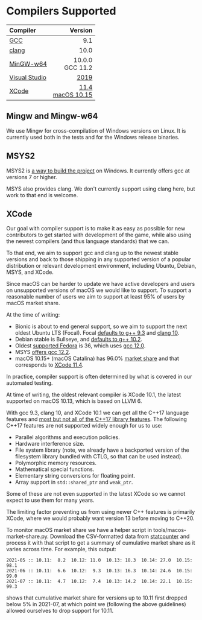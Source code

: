 # Compilers Supported

| Compiler                                             |                       Version |
| :---                                                 |                          ---: |
| [GCC](https://gcc.gnu.org)                           |                           9.1 |
| [clang](https://clang.llvm.org)                      |                          10.0 |
| [MinGW-w64](https://www.mingw-w64.org)               |         10.0.0 <br/> GCC 11.2 |
| [Visual Studio](https://visualstudio.microsoft.com/) | [2019](COMPILING-VS-VCPKG.md) |
| [XCode](https://developer.apple.com/xcode)           | [11.4](https://developer.apple.com/documentation/xcode-release-notes/xcode-11_4-release-notes) <br/> [macOS 10.15](https://en.wikipedia.org/wiki/MacOS_Catalina) |

## Mingw and Mingw-w64

We use Mingw for cross-compilation of Windows versions on Linux.
It is currently used both in the tests and for the Windows release binaries.

## MSYS2

MSYS2 is [a way to build the project](COMPILING-MSYS.md) on Windows. It
currently offers gcc at versions 7 or higher.

MSYS also provides clang.  We don't currently support using clang here, but
work to that end is welcome.

## XCode

Our goal with compiler support is to make it as easy as possible for new
contributors to get started with development of the game, while also using the
newest compilers (and thus language standards) that we can.

To that end, we aim to support gcc and clang up to the newest stable versions
and back to those shipping in any supported version of a popular distribution
or relevant development environment, including Ubuntu, Debian, MSYS, and XCode.

Since macOS can be harder to update we have active developers and users on
unsupported versions of macOS we would like to support.  To support a reasonable
number of users we aim to support at least 95% of users by macOS market share.

At the time of writing:
* Bionic is about to end general support, so we aim to support the next oldest
  Ubuntu LTS (Focal).  Focal [defaults to g++
  9.3](https://packages.ubuntu.com/focal/g++) and [clang
  10](https://packages.ubuntu.com/focal/clang).
* Debian stable is Bullseye, and [defaults to g++
  10.2](https://packages.debian.org/bullseye/g++).
* Oldest [supported Fedora](https://fedoraproject.org/wiki/Releases) is 36,
  which uses [gcc
  12.0](https://fedora.pkgs.org/36/fedora-x86_64/gcc-12.0.1-0.16.fc36.x86_64.rpm.html).
* MSYS [offers gcc 12.2](https://packages.msys2.org/base).
* macOS 10.15+ (macOS Catalina) has 96.0% [market
  share](https://gs.statcounter.com/os-version-market-share/macos/desktop/worldwide)
  and that corresponds to [XCode 11.4](https://xcodereleases.com/).

In practice, compiler support is often determined by what is covered in our
automated testing.

At time of writing, the oldest relevant compiler is XCode 10.1, the latest
supported on macOS 10.13, which is based on LLVM 6.
[^2]: [macOS releases past 10.15 series can not be estimated faithfully](https://bugs.webkit.org/show_bug.cgi?id=216593)

With gcc 9.3, clang 10, and XCode 10.1 we can get all the C++17 language
features and [most but not all of the C++17 library
features](https://en.cppreference.com/w/cpp/compiler_support/17).  The
following C++17 features are not supported widely enough for us to use:

* Parallel algorithms and execution policies.
* Hardware interference size.
* File system library (note, we already have a backported version of the
  filesystem library bundled with CTLG, so that can be used instead).
* Polymorphic memory resources.
* Mathematical special functions.
* Elementary string conversions for floating point.
* Array support in `std::shared_ptr` and `weak_ptr`.

Some of these are not even supported in the latest XCode so we cannot expect to
use them for many years.

The limiting factor preventing us from using newer C++ features is primarily
XCode, where we would probably want version 13 before moving to C++20.

To monitor macOS market share we have a helper script in
tools/macos-market-share.py.  Download the CSV-formatted data from
[statcounter](https://gs.statcounter.com/os-version-market-share/macos/desktop/worldwide)
and process it with that script to get a summary of cumulative market share as
it varies across time.  For example, this output:

```
2021-05 :: 10.11:  8.2  10.12: 11.0  10.13: 18.3  10.14: 27.0  10.15: 98.1
2021-06 :: 10.11:  6.6  10.12:  9.3  10.13: 16.3  10.14: 24.6  10.15: 99.0
2021-07 :: 10.11:  4.7  10.12:  7.4  10.13: 14.2  10.14: 22.1  10.15: 99.3
```

shows that cumulative market share for versions up to 10.11 first dropped below
5% in 2021-07, at which point we (following the above guidelines) allowed
ourselves to drop support for 10.11.
